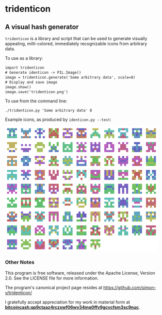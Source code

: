 # tridenticon
## A visual hash generator

`tridenticon` is a library and script that can be used to generate visually appealing, milti-colored, immediately recognizable icons from arbitrary data.

To use as a library:

    import tridenticon
    # Generate identicon -> PIL.Image()
    image = tridenticon.generate('Some arbitrary data', scale=8)
    # Display and save image
    image.show()
    image.save('tridenticon.png')

To use from the command line:

    ./tridenticon.py 'Some arbitrary data' 8

Example icons, as produced by `identicon.py --test`:

![example icons](tridenticon.png)

### Other Notes

This program is free software, released under the Apache License, Version 2.0. See the LICENSE file for more information.

The program's canonical project page resides at https://github.com/simon-v/tridenticon/

I gratefully accept appreciation for my work in material form at __[bitcoincash:qp9ctaaz4rczxwf06wv34mq0ffv9gcvcfsm3sc9nuc](bitcoincash:qp9ctaaz4rczxwf06wv34mq0ffv9gcvcfsm3sc9nuc)__.
